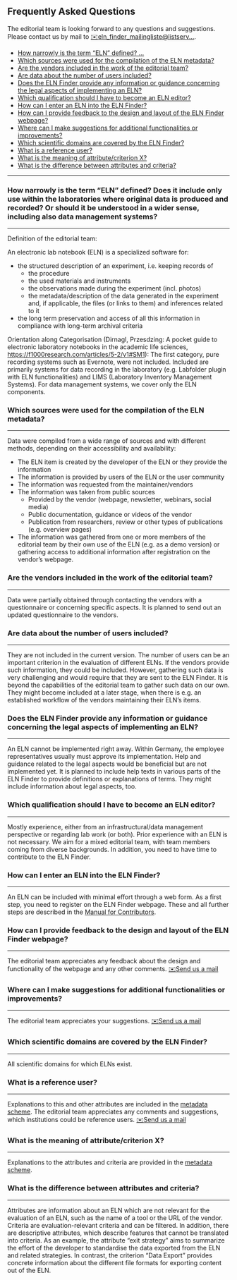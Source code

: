 ## Frequently Asked Questions
The editorial team is looking forward to any questions and suggestions. Please contact us by mail to [✉️eln_finder_mailingliste@listserv...](mailto:eln_finder_mailingliste@listserv.dfn.de "eln_finder_mailingliste@listserv.dfn.de").
<!-- TOC start (generated with https://github.com/derlin/bitdowntoc) -->

- [How narrowly is the term “ELN” defined? ...](info/page/faq#how-narrowly-is-the-term-eln-defined-does-it-include-only-use-within-the-laboratories-where-original-data-is-produced-and-recorded-or-should-it-be-understood-in-a-wider-sense-including-also-data-management-systems)
- [Which sources were used for the compilation of the ELN metadata? ](info/page/faq#which-sources-were-used-for-the-compilation-of-the-eln-metadata)
- [Are the vendors included in the work of the editorial team?](info/page/faq#are-the-vendors-included-in-the-work-of-the-editorial-team)
- [Are data about the number of users included? ](info/page/faq#are-data-about-the-number-of-users-included)
- [Does the ELN Finder provide any information or guidance concerning the legal aspects of implementing an ELN?](info/page/faq#does-the-eln-finder-provide-any-information-or-guidance-concerning-the-legal-aspects-of-implementing-an-eln)
- [Which qualification should I have to become an ELN editor? ](info/page/faq#which-qualification-should-i-have-to-become-an-eln-editor)
- [How can I enter an ELN into the ELN Finder? ](info/page/faq#how-can-i-enter-an-eln-into-the-eln-finder)
- [How can I provide feedback to the design and layout of the ELN Finder webpage? ](info/page/faq#how-can-i-provide-feedback-to-the-design-and-layout-of-the-eln-finder-webpage)
- [Where can I make suggestions for additional functionalities or improvements? ](info/page/faq#where-can-i-make-suggestions-for-additional-functionalities-or-improvements)
- [Which scientific domains are covered by the ELN Finder? ](info/page/faq#which-scientific-domains-are-covered-by-the-eln-finder)
- [What is a reference user? ](info/page/faq#what-is-a-reference-user)
- [What is the meaning of attribute/criterion X?](info/page/faq#what-is-the-meaning-of-attributecriterion-x)
- [What is the difference between attributes and criteria? ](info/page/faq#what-is-the-difference-between-attributes-and-criteria)

<!-- TOC end -->
___

 
### How narrowly is the term “ELN” defined? Does it include only use within the laboratories where original data is produced and recorded? Or should it be understood in a wider sense, including also data management systems? 
---

Definition of the editorial team:

An electronic lab notebook (ELN) is a specialized software for:

- the structured description of an experiment, i.e. keeping records of
  - the procedure
  - the used materials and instruments
  - the observations made during the experiment (incl. photos)
  - the metadata/description of the data generated in the experiment and, if applicable, the files (or links to them) and inferences related to it
- the long term preservation and access of all this information in compliance with long-term archival criteria

Orientation along Categorisation (Dirnagl, Przesdzing: A pocket guide to electronic laboratory notebooks in the academic life sciences, https://f1000research.com/articles/5-2/v1#SM1): The first category, pure recording systems such as Evernote, were not included. Included are primarily systems for data recording in the laboratory (e.g. Labfolder plugin with ELN functionalities) and LIMS (Laboratory Inventory Management Systems). For data management systems, we cover only the ELN components. 


### Which sources were used for the compilation of the ELN metadata? 
---
Data were compiled from a wide range of sources and with different methods, depending on their accessibility and availability: 

- The ELN item is created by the developer of the ELN or they provide the information
- The information is provided by users of the ELN or the user community 
- The information was requested from the maintainer/vendors
- The information was taken from public sources
  - Provided by the vendor (webpage, newsletter, webinars, social media)
  - Public documentation, guidance or videos of the vendor
  - Publication from researchers, review or other types of publications (e.g. overview pages)
- The information was gathered from one or more members of the editorial team by their own use of the ELN (e.g. as a demo version) or gathering access to additional information after registration on the vendor’s webpage. 


### Are the vendors included in the work of the editorial team?
---
Data were partially obtained through contacting the vendors with a questionnaire or concerning specific aspects. It is planned to send out an updated questionnaire to the vendors. 


### Are data about the number of users included? 
---
They are not included in the current version. The number of users can be an important criterion in the evaluation of different ELNs. If the vendors provide such information, they could be included. However, gathering such data is very challenging and would require that they are sent to the ELN Finder. It is beyond the capabilities of the editorial team to gather such data on our own. They might become included at a later stage, when there is e.g. an established workflow of the vendors maintaining their ELN’s items. 


### Does the ELN Finder provide any information or guidance concerning the legal aspects of implementing an ELN?
---
An ELN cannot be implemented right away. Within Germany, the employee representatives usually must approve its implementation. Help and guidance related to the legal aspects would be beneficial but are not implemented yet. It is planned to include help texts in various parts of the ELN Finder to provide definitions or explanations of terms. They might include information about legal aspects, too. 


### Which qualification should I have to become an ELN editor? 
---
Mostly experience, either from an infrastructural/data management perspective or regarding lab work (or both). Prior experience with an ELN is not necessary. We aim for a mixed editorial team, with team members coming from diverse backgrounds. In addition, you need to have time to contribute to the ELN Finder. 


### How can I enter an ELN into the ELN Finder? 
---
An ELN can be included with minimal effort through a web form. As a first step, you need to register on the ELN Finder webpage. These and all further steps are described in the [Manual for Contributors](https://eln-finder.ulb.tu-darmstadt.de/docs/manual_contributors.pdf). 


### How can I provide feedback to the design and layout of the ELN Finder webpage? 
---
The editorial team appreciates any feedback about the design and functionality of the webpage and any other comments. [✉️Send us a mail](mailto:eln_finder_mailingliste@listserv.dfn.de "eln_finder_mailingliste@listserv.dfn.de")


### Where can I make suggestions for additional functionalities or improvements? 
---
The editorial team appreciates your suggestions. [✉️Send us a mail](mailto:eln_finder_mailingliste@listserv.dfn.de "eln_finder_mailingliste@listserv.dfn.de")


### Which scientific domains are covered by the ELN Finder? 
---
All scientific domains for which ELNs exist.

### What is a reference user? 
---
Explanations to this and other attributes are included in the [metadata scheme](https://doi.org/10.4126/FRL01-006452815). The editorial team appreciates any comments and suggestions, which institutions could be reference users. [✉️Send us a mail](mailto:eln_finder_mailingliste@listserv.dfn.de "eln_finder_mailingliste@listserv.dfn.de")

### What is the meaning of attribute/criterion X?
---

Explanations to the attributes and criteria are provided in the [metadata scheme](https://doi.org/10.4126/FRL01-006452815).

### What is the difference between attributes and criteria? 
---
Attributes are information about an ELN which are not relevant for the evaluation of an ELN, such as the name of a tool or the URL of the vendor. Criteria are evaluation-relevant criteria and can be filtered. In addition, there are descriptive attributes, which describe features that cannot be translated into criteria. As an example, the attribute “exit strategy” aims to summarize the effort of the developer to standardise the data exported from the ELN and related strategies. In contrast, the criterion “Data Export” provides concrete information about the different file formats for exporting content out of the ELN. 
